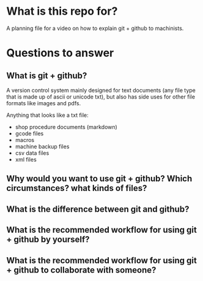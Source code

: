 # What is this repo for? 

A planning file for a video on how to explain git + github to machinists. 



# Questions to answer

## What is git + github? 
A version control system mainly designed for text documents (any file type that is made up of ascii or unicode txt), but also has side uses for other file formats like images and pdfs. 

Anything that looks like a txt file: 
- shop procedure documents (markdown)
- gcode files 
- macros 
- machine backup files 
- csv data files 
- xml files 

## Why would you want to use git + github? Which circumstances? what kinds of files? 
    


## What is the difference between git and github? 
## What is the recommended workflow for using git + github by yourself? 
## What is the recommended workflow for using git + github to collaborate with someone? 

